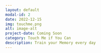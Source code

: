 ```yaml
---
layout: default
modal-id: 2
date: 2022-12-15
img: touchme.png
alt: image-alt
project-date: Coming Soon
category: Touch Me if You Can
description: Train your Memory every day
---
```

